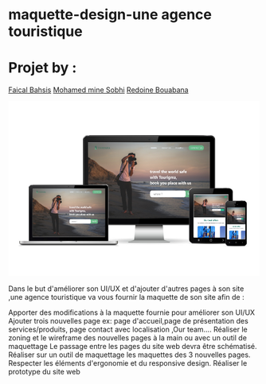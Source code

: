 # maquette-design-une agence touristique 

# Projet by :

<a href="https://github.com/faical23">Faical Bahsis</a>
<a href="https://github.com/zolminey">Mohamed mine Sobhi</a>
<a href="https://github.com/RBOUABANA">Redoine Bouabana</a>

<img src="Charte_ghraphique/images/responsive.png">


Dans le but d'améliorer son UI/UX et d'ajouter d'autres pages à son site ,une agence touristique va vous fournir la maquette de son site afin de :

Apporter des modifications à la maquette fournie pour améliorer son UI/UX
Ajouter trois nouvelles page ex: page d'accueil,page de présentation des services/produits, page contact avec localisation ,Our team….
Réaliser le zoning et le wireframe des nouvelles pages à la main ou avec un outil de maquettage Le passage entre les pages du site web devra être schématisé.
Réaliser sur un outil de maquettage les maquettes des 3 nouvelles pages.
Respecter les éléments d'ergonomie et du responsive design.
Réaliser le prototype du site web